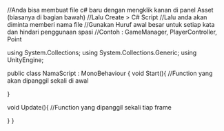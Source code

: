 //Anda bisa membuat file c# baru dengan mengklik kanan di panel Asset (biasanya di bagian bawah)
//Lalu Create > C# Script
//Lalu anda akan diminta memberi nama file
//Gunakan Huruf awal besar untuk setiap kata dan hindari penggunaan spasi
//Contoh : GameManager, PlayerController, Point

using System.Collections;
using System.Collections.Generic;
using UnityEngine;

public class NamaScript : MonoBehaviour
{
  void Start(){ //Function yang akan dipanggil sekali di awal
   
  }
  
  void Update(){ //Function yang dipanggil sekali tiap frame
  
  }
}
